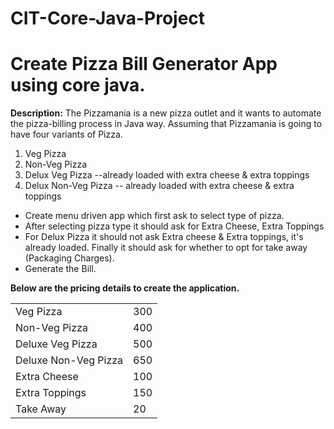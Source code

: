 # CIT-Core-Java-Project
<h1>Create Pizza Bill Generator App using core java.</h1>
<p> <b>Description:</b> The Pizzamania is a new pizza outlet and it wants to automate the pizza-billing process in Java way. Assuming that Pizzamania is going to have four variants of Pizza.
  <ol>
    <li>Veg Pizza</li>
    <li>Non-Veg Pizza</li>
    <li>Delux Veg Pizza --already loaded with extra cheese & extra toppings</li>
    <li>Delux Non-Veg Pizza -- already loaded with extra cheese & extra toppings</li>
  </ol>
</hr>
  <ul>
    <li>Create menu driven app which first ask to select type of pizza.</li>
    <li>After selecting pizza type it should ask for Extra Cheese, Extra Toppings</li>
    <li>For Delux Pizza it should not ask Extra cheese & Extra toppings, it's already loaded. Finally it should ask for whether to opt for take away (Packaging Charges).</li>
  <li>Generate the Bill.</li>
  </ul>
</hr>
<b>Below are the pricing details to create the application.</b>
  <table>
  <tr>
    <td>Veg Pizza</td>
    <td>300</td>
  </tr>
  <tr>
    <td>Non-Veg Pizza</td>
    <td>400</td>
  </tr>
  <tr>
    <td>Deluxe Veg Pizza</td>
    <td>500</td>
  </tr>
  <tr>
    <td>Deluxe Non-Veg Pizza</td>
    <td>650</td>
  </tr>
  <tr>
    <td>Extra Cheese</td>
    <td>100</td>
  </tr>
  <tr>
    <td>Extra Toppings</td>
    <td>150</td>
  </tr>
  <tr>
    <td>Take Away</td>
    <td>20</td>
  </tr>
</table>
</p>
